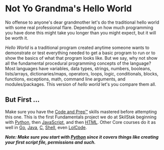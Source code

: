 # Not Yo Grandma's Hello World

No offense to anyone's dear grandmother let's do the traditional hello
world with some real professional flare. Depending on how much
programming you have done this might take you longer than you might
expect, but it will be worth it. 

*Hello World* is a traditional program created anytime someone wants
to demonstrate or test everything needed to get a basic program to
run or to show the basics of what that program looks like. But we
say, why not show all the fundamental procedural programming concepts
of the language?  Most languages have variables, data types, strings,
numbers, booleans, lists/arrays, dictionaries/maps, operators,
loops, logic, conditionals, blocks, functions, exceptions, math,
command line arguments, and modules/packages. This version of *hello
world* let's you compare them all.

## But First ...

Make sure you have the [Code and Prep™](http://github.com/skilstak/prep)
skills mastered before attempting this one.  This is the first
Fundamentals project we do at SkilStak beginning with [Python](py),
then [JavaScript](js), and then [HTML](html).  Other Core courses
do it as well in [Go](go), [Java](java), [C](c), [Shell](shell), even
[LolCode](lol).

***Note: Make sure you start with [Python](py) since it covers things like
creating your first script file, permissions and such.***
